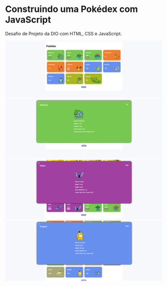 # Construindo uma Pokédex com JavaScript
Desafio de Projeto da DIO com HTML, CSS e JavaScript.

<img src="assets/media/img1.png"/>
<img src="assets/media/img4.png"/>
<img src="assets/media/img2.png"/>
<img src="assets/media/img3.png"/>

